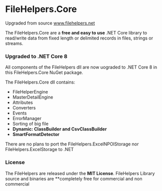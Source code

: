 # FileHelpers.Core

Upgraded from source www.filehelpers.net

  The FileHelpers.Core are a **free and easy to use** .NET Core library to read/write data from fixed length or delimited records in files, strings or streams.

### Upgraded to .NET Core 8

All components of the FileHelpers dll are now uograded to .NET Core 8 in this FileHelpers.Core NuGet package.

The FileHelpers.Core dll contains:
* FileHelperEngine
* MasterDetailEngine
* Attributes
* Converters
* Events
* ErrorManager
* Sorting of big file
* **Dynamic: ClassBuilder and CsvClassBuilder**
* **SmartFormatDetector**

There are no plans to port the FileHelpers.ExcelNPOIStorage nor FileHelpers.ExcelStorage to .NET 

### License

 The FileHelpers are released under the **MIT License**.
 FileHelpers Library source and binaries are **completely free for commercial and non commercial 
